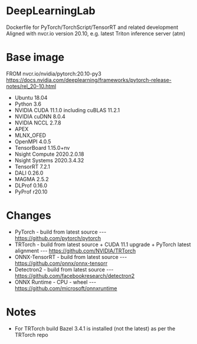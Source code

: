 # DeepLearningLab
Dockerfile for PyTorch/TorchScript/TensorRT and related development<br>
Aligned with nvcr.io version 20.10, e.g. latest Triton inference server (atm)

# Base image
FROM nvcr.io/nvidia/pytorch:20.10-py3<br>
https://docs.nvidia.com/deeplearning/frameworks/pytorch-release-notes/rel_20-10.html

* Ubuntu 18.04
* Python 3.6
* NVIDIA CUDA 11.1.0 including cuBLAS 11.2.1
* NVIDIA cuDNN 8.0.4
* NVIDIA NCCL 2.7.8
* APEX
* MLNX_OFED
* OpenMPI 4.0.5
* TensorBoard 1.15.0+nv
* Nsight Compute 2020.2.0.18
* Nsight Systems 2020.3.4.32
* TensorRT 7.2.1
* DALI 0.26.0
* MAGMA 2.5.2
* DLProf 0.16.0
* PyProf r20.10

# Changes
* PyTorch - build from latest source --- https://github.com/pytorch/pytorch
* TRTorch - build from latest source + CUDA 11.1 upgrade + PyTorch latest alignment --- https://github.com/NVIDIA/TRTorch
* ONNX-TensorRT - build from latest source --- https://github.com/onnx/onnx-tensorr
* Detectron2 - build from latest source --- https://github.com/facebookresearch/detectron2
* ONNX Runtime - CPU - wheel --- https://github.com/microsoft/onnxruntime

# Notes
* For TRTorch build Bazel 3.4.1 is installed (not the latest) as per the TRTorch repo
